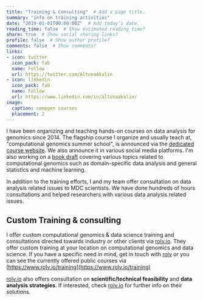 ```yaml
---
title: "Training & Consulting"  # Add a page title.
summary: "info on training activities"
date: "2019-01-01T00:00:00Z"  # Add today's date.
reading_time: false  # Show estimated reading time?
share: true  # Show social sharing links?
profile: false  # Show author profile?
comments: false  # Show comments?
links:
- icon: twitter
  icon_pack: fab
  name: Follow
  url: https://twitter.com/AltunaAkalin
- icon: linkedin
  icon_pack: fab
  name: Follow
  url: https://www.linkedin.com/in/altunaakalin/
image:
  caption: compgen courses
  placement: 2
---
```


I have been organizing and teaching hands-on courses on data analysis for genomics since 2014. The flagship course I organize and usually teach at, "computational genomics summer school", is announced via the [dedicated course website](http//compgen.mdc-berlin.de). We also announce it in various social media platforms. I'm also working on a [book draft](http://compgenomr.github.io/book) covering various topics related to computational genomics such as domain-specific data analysis and general statistics and machine learning.


In addition to the training efforts, I and my team offer consultation on data analysis related issues to MDC scientists. We have done hundreds of hours consultations and helped researchers with various data analysis related issues. 

## Custom Training & consulting
I offer custom computational genomics & data science training and consultations directed towards industry or other clients via [rolv.io](http://rolv.io). They offer custom training at your location on computational genomics and data science. If you have a specific need in mind, get in touch with [rolv](mailto:info@rolv.io) or you can see the currently offered public courses via [https://www.rolv.io/training](https://www.rolv.io/training)

[rolv.io](http://rolv.io) also offers consultation on **scientific/technical feasibility** and **data analysis strategies**. If interested, check [rolv.io](http://rolv.io) for further info on their solutions.

